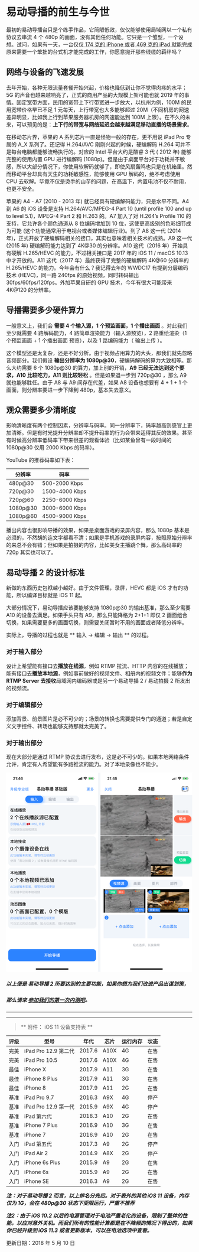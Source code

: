 # 易动导播的前生与今世

最初的易动导播台只是个练手作品，它简陋低效，仅仅能够使用局域网以一个私有协议去串流 4 个 480p 的画面，没有其他任何功能。它只是一个雏型，一个设想。试问，如果有一天，一台仅仅[ 174 克的 iPhone ](https://www.apple.com/cn/iphone/compare/)或者[ 469 克的 iPad ](https://www.apple.com/cn/ipad/compare/)就能完成原来需要一个笨拙的台式机才能完成的工作，你愿意抛开那些线缆的羁绊吗？

## 网络与设备的飞速发展

去年开始，各种无限流量套餐开始兴起，价格也降低到让你不觉得肉疼的水平；5G 的声音也越来越响亮了，正式的商用产品的大规模上架可能也就 2019 年的事情。固定宽带方面，民用的宽带上下行带宽进一步放大，以杭州为例，100M 的民用宽带价格早已不足 1 元每天，上行带宽也大多能够超过 20M（不同机房的网速差异明显，比如我上行到苹果服务器机房的网速能达到 100M 上限）。在不久的未来，可以预见的是：**上下行的带宽与网络延迟会越来越满足移动直播的场景需求**。

在移动芯片界，苹果的 A 系列芯片一直是怪物一般的存在，更不用说 iPad Pro 专属的 A_X 系列了。还记得 H.264/AVC 刚刚兴起的时候，硬编解码 H.264 可并不是每台电脑都能够流畅执行的。对应的 Intel 平台大约是酷睿 3 代 ( 2012 年) 能够完整的使用内置 GPU 进行编解码 (1080p)。但是由于桌面平台对于功耗并不敏感，所以大部分情况下，你使用软解码就够了，即使风扇轰鸣也只是在机箱里。然而移动平台却具有天生的功耗敏感性，能够使用 GPU 解码的，绝不考虑使用 CPU 去软解。毕竟不仅是烫手的山芋的问题，在高温下，内置电池不仅不耐用，也更不安全。

苹果的 A4 - A7 (2010 - 2013 年) 就已经具有硬编解码能力，只是水平不同。A4 到 A6 的 iOS 设备是支持 H.264/AVC/MPEG-4 Part 10 (until profile 100 and up to level 5.1)，MPEG-4 Part 2 和 H.263 的。A7 加入了对 H.264’s Profile 110 的支持，它允许各个颜色通道从 8 位编码增加到 10 位，这使更高级别的色彩细节成为可能 (这个功能通常用于电视台或者媒体编辑行业)。到了 A8 这一代 (2014 年)，正式开放了硬编解码相关的接口，其实也意味着相关技术的成熟。A9 这一代 (2015 年) 硬编解码能力达到了 4K@30 的分辨率。A10 这代（2016 年）开始具有硬解 H.265/HEVC 的能力，不过相关接口是 2017 年的 iOS 11 / macOS 10.13 中才开放的。A11 这代（2017 年）最终获得了完整的硬编解码 4K@60 分辨率的 H.265/HEVC 的能力。今年会有什么？我记得去年的 WWDC17 有提到分层编码技术 (HEVC)，同一路 240fps 的原始视频，同时转码输出 30fps/60fps/120fps。外加苹果自研的 GPU 技术，今年有很大可能带来 4K@120 的分辨率。

## 导播需要多少硬件算力

一般意义上，我们会 **需要 4 个输入源，1 个预监画面，1 个播出画面** 。对此我们至少就需要 4 路解码能力，4 路简单渲染能力（输入源预览），2 路重绘渲染（1 个预监画面 + 1 个播出画面 预览），以及 1 路编码能力（ 输出上传 ）。

这个模型还是太复杂，还是不好分析。由于视频占用算力的大头，那我们就先忽略音频部分。我们假设 **输出分辨率为 1080p@30**，硬编码解码的算力大致相等。那么大约需要 6 个 1080p@30 的算力，加上别的开销，**A9 已经无法达到这个要求，A10 比较吃力，A11 则比较轻松** 。但是如果退一步到 720p@30 ，那么 A9 就也能够胜任。由于 A8 与 A9 间存在代差，如果 A8 设备也想要有 4 + 1 + 1 个画面，则分辨率要进一步下降到 480p，基本失去意义。

## 观众需要多少清晰度

影响清晰度有两个控制因素，分辨率与码率。同一分辨率下，码率越高则感官上更加清晰。但是有时光提升分辨率却不提升码率的行为会带来适得其反的效果。甚至有时候高分辨率低码率下带来很差的观看体验（比如某鱼曾有一段时间的 1080p@30 仅用 2000 Kbps 的码率）。

YouTube 的推荐码率如下表：

|  分辨率   |       码率     |
|----------|----------------|
|  480p@30 |  500-2000 Kbps |
|  720p@30 | 1500-4000 Kbps |
|  720p@60 | 2250-6000 Kbps |
| 1080p@30 | 3000-6000 Kbps |
| 1080p@60 | 4500-9000 Kbps |

播出内容也很影响导播的效果，如果是桌面游戏的录屏内容，那么 1080p 基本是必须的，不然胡的连文字都看不清；如果是手机游戏的录屏内容，按照原始分辨率的来总不会有错；但如果是拍摄的内容，比如美女主播跳个舞，那么高码率的 720p 其实也可以了。

## 易动导播 2 的设计标准

新做的东西历史包袱越小越好。由于文件管理，录屏，HEVC 都是 iOS 才有的功能，所以编译目标就是 iOS 11 起。

大部分情况下，易动导播应该要能够支持 1080p@30 的输出基准，那么至少需要 A10 的设备去满足。如果手头只有 A9，那么只能降格为 2+1+1 即仅 2 画面组合切换，如果需要更多的画面切换，则需要关闭暂时不用的画面或者降低分辨率。

实际上，导播的过程也就是 ** 输入 -> 编辑 -> 输出 ** 的过程。

### 对于输入部分

设计上希望能有接口去**播放在线源**，例如 RTMP 拉流、HTTP 内容的在线播放；能有接口去**播放本地源**，例如事前做好的视频文件、相册内的视频文件；能够**作为 RTMP Server 去接收**局域网内编码器或是另一个易动导播 2 / 易动拍摄 2 所发出的视频流。

### 对于编辑部分

添加背景、前景图片是必不可少的；场景的转换也需要提供专门的通道；若是自定义文字控件、转场也能够支持那就太完美了。

### 对于输出部分

现在大部分是通过 RTMP 协议去进行发布，这是必不可少的。如果本地网络条件允许，肯定有人希望能有多路推流的能力。对了本地录像也不能少。

![易动导播 2](/images/img_switcher101_01.png)

##### 以上便是 易动导播 2 所要达到的主要功能，如果你想为我们改进产品出谋划策，

##### 那么请来 **[参加我们的第一次内测吧](/common/TestFlight101.html)**。

---

---

> ** 附件： iOS 11 设备支持表 **

| 评级 |      型号      |   年代  | 芯片  | 运行内存 | 状态 |
|-----|----------------|--------|------|---------|-----|
| 完美 | iPad Pro 12.9 第二代 | 2017.6 | A10X | 4G | 在售 |
| 完美 | iPad Pro 10.5  | 2017.6 | A10X | 4G | 在售 |
| 最佳 | iPhone X       | 2017.9 | A11  | 3G | 在售 |
| 最佳 | iPhone 8 Plus  | 2017.9 | A11  | 3G | 在售 |
| 最佳 | iPhone 8       | 2017.9 | A11  | 2G | 在售 |
| 基准 | iPad Pro 9.7   | 2016.3 | A9X  | 4G | 停产 |
| 基准 | iPad Pro 12.9 第一代 | 2015.9 | A9X  | 4G | 停产 |
| 基准 | iPad 第六代     | 2018.3 | A10  | 2G | 在售 |
| 基准 | iPhone 7 Plus  | 2016.9 | A10  | 3G | 在售 |
| 基准 | iPhone 7       | 2016.9 | A10  | 2G | 在售 |
| 入门 | iPad 第五代     | 2017.3 | A9   | 2G | 停产 |
| 入门 | iPad Air 2     | 2014.9 | A8X  | 2G | 停产 |
| 入门 | iPhone 6s Plus | 2015.9 | A9   | 2G | 在售 |
| 入门 | iPhone 6s      | 2015.9 | A9   | 2G | 在售 |
| 入门 | iPhone SE      | 2016.3 | A9   | 2G | 在售 |

***注：对于易动导播 2 而言，以上排名分先后。对于表外的其他 iOS 11 设备，内存仅为 1G，会在 480p@30 状态下受限运行，严重不推荐***

***注2：由于 iOS 10.2 以后的电源管理对于电池严重老化的设备，限制了整体的性能，以应对意外关机。而我们所有的性能计算都是在不降频的情况下得出的，如果你已经升级到 iOS 11.3 或者更新版本，可以在电池选项中查看。***

更新日期：2018 年 5 月 10 日
